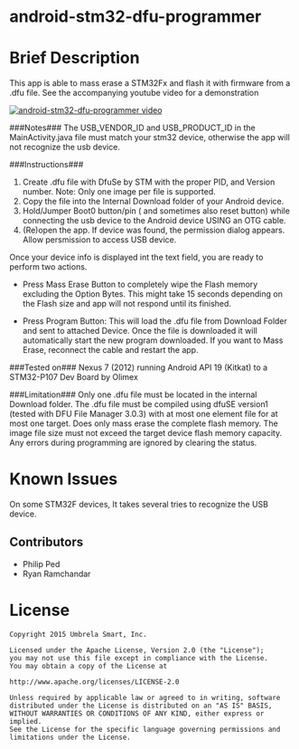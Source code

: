 # android-stm32-dfu-programmer #
Brief Description
=======
This app is able to mass erase a STM32Fx and
flash it with firmware from a .dfu file. See the accompanying youtube video for a demonstration

[![android-stm32-dfu-programmer video](http://img.youtube.com/vi/UibnT39Rz2E/0.jpg)](http://www.youtube.com/watch?v=UibnT39Rz2E)

###Notes###
The USB_VENDOR_ID and USB_PRODUCT_ID in the MainActivity.java 
file must match your stm32 device, 
otherwise the app will not recognize the usb device.

###Instructions###
1.	Create .dfu file with DfuSe by STM with the proper
	PID, and Version number.
	Note: Only one image per file is supported.
2.	Copy the file into the Internal Download folder 
	of your Android	device. 
3.	Hold/Jumper Boot0 button/pin ( and sometimes also reset button)
	while connecting the usb device to the Android device 
	USING an OTG cable.
4.	(Re)open the app. If device was found, the permission dialog 
	appears. Allow persmission to access USB device.

Once your device info is displayed int the text field,
you are ready to perform two actions.

*	Press Mass Erase Button to completely wipe the Flash
memory excluding the Option Bytes. This might take 15 seconds 
depending on the Flash size and app will not respond
until its finished.

*	Press Program Button: This will load the .dfu file from
Download Folder and sent to attached Device. Once the file
is downloaded it will automatically start the new program
downloaded. If you want to Mass Erase, reconnect the cable and
restart the app.
	


###Tested on###
Nexus 7 (2012) running Android API 19 (Kitkat) to a STM32-P107 Dev Board by Olimex

###Limitation###
Only one .dfu file must be located in the internal 
Download folder.
The .dfu file must be compiled using dfuSE version1
(tested with DFU File Manager 3.0.3) with at most 
one element file for at most one target.
Does only mass erase the complete flash memory.
The image file size must not exceed the target device
flash memory capacity.
Any errors during programming are ignored by clearing the
status.

Known Issues
=======
On some STM32F devices, It takes several tries to recognize
the USB device.

Contributors
------
* Philip Ped
* Ryan Ramchandar

License
=======
	Copyright 2015 Umbrela Smart, Inc.

	Licensed under the Apache License, Version 2.0 (the "License");
	you may not use this file except in compliance with the License.
	You may obtain a copy of the License at

   	http://www.apache.org/licenses/LICENSE-2.0

	Unless required by applicable law or agreed to in writing, software
	distributed under the License is distributed on an "AS IS" BASIS,
	WITHOUT WARRANTIES OR CONDITIONS OF ANY KIND, either express or implied.
	See the License for the specific language governing permissions and
	limitations under the License.
